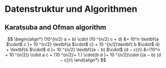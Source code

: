# Datenstruktur und Algorithmen

## Karatsuba and Ofman algorithm


$$
\begin{align*}
(10^{n/2} a + b) \cdot (10 ^{n/2} c + d)
&= 10^n \textbf{a $\cdot$ c }+ 10 ^{n/2} \textbf{a $\cdot$ c} + 10 ^{n/2}\textbf{ b $\cdot$ d} + \textbf{b $\cdot$ d }+ 10 ^{n/2} \textbf{(a − b) $\cdot$ (d − c)}\\
&=(10^n + 10 ^{n/2}) \cdot a  c + (10 ^{n/2}+ 1 ) \cdot{b  d }+ 10 ^{n/2}\cdot {(a − b)  (d − c)}\\
\end{align*}
$$
